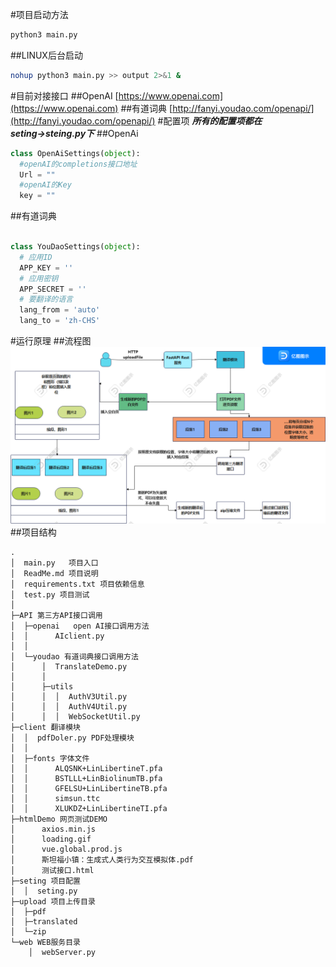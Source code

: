 #项目启动方法

```bash
python3 main.py
```
##LINUX后台启动
```bash
nohup python3 main.py >> output 2>&1 &
```
#目前对接接口
##OpenAI
[https://www.openai.com](https://www.openai.com)
##有道词典
[http://fanyi.youdao.com/openapi/](http://fanyi.youdao.com/openapi/)
#配置项
___所有的配置项都在seting→steing.py下___
##OpenAi
  ```python
class OpenAiSettings(object):    
    #openAI的completions接口地址
    Url = ""
    #openAI的Key   
    key = "" 
```
##有道词典
  ```python

class YouDaoSettings(object):
    # 应用ID
    APP_KEY = ''
    # 应用密钥
    APP_SECRET = ''
    # 要翻译的语言
    lang_from = 'auto'
    lang_to = 'zh-CHS'
```
#运行原理
##流程图
![流程图](./PDF翻译接口流程图.png)
##项目结构
```
.
│  main.py   项目入口
│  ReadMe.md 项目说明
│  requirements.txt 项目依赖信息
│  test.py 项目测试
│  
├─API 第三方API接口调用
│  ├─openai   open AI接口调用方法
│  │      AIclient.py 
│  │      
│  └─youdao 有道词典接口调用方法
│      │  TranslateDemo.py
│      │  
│      ├─utils
│      │  │  AuthV3Util.py
│      │  │  AuthV4Util.py
│      │  │  WebSocketUtil.py
├─client 翻译模块
│  │  pdfDoler.py PDF处理模块
│  │  
│  ├─fonts 字体文件
│  │      ALQSNK+LinLibertineT.pfa
│  │      BSTLLL+LinBiolinumTB.pfa
│  │      GFELSU+LinLibertineTB.pfa
│  │      simsun.ttc
│  │      XLUKDZ+LinLibertineTI.pfa
├─htmlDemo 网页测试DEMO
│      axios.min.js
│      loading.gif
│      vue.global.prod.js
│      斯坦福小镇：生成式人类行为交互模拟体.pdf
│      测试接口.html
├─seting 项目配置
│  │  seting.py
├─upload 项目上传目录
│  ├─pdf
│  ├─translated
│  └─zip
└─web WEB服务目录
    │  webServer.py